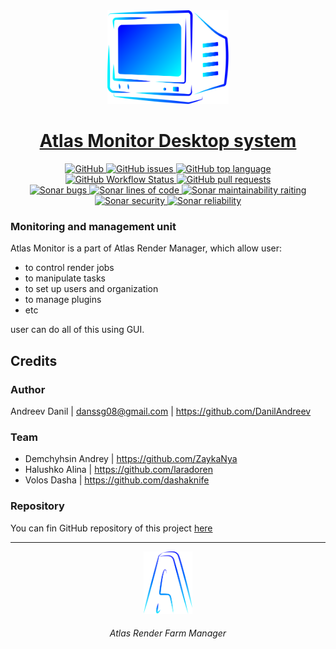 <a href="#">
    <div align="center">
        <img alt="Atlas monitor logo" height="150" src="https://github.com/AtlasRender/atlas-media/blob/main/logos/AtlasMonitorLogo.svg"/>
    </div>
    <div align="center">
        <h1>Atlas Monitor Desktop system</h1>
    </div>
    <div align="center">
        <img alt="GitHub" src="https://img.shields.io/github/license/AtlasRender/atlas-monitor-desktop"/>
        <img alt="GitHub issues" src="https://img.shields.io/github/issues-raw/AtlasRender/atlas-monitor-desktop">
        <img alt="GitHub top language" src="https://img.shields.io/github/languages/top/AtlasRender/atlas-monitor-desktop">
        <img alt="GitHub Workflow Status" src="https://img.shields.io/github/workflow/status/AtlasRender/atlas-monitor-desktop/pathfinder-monitor-run-tests">
        <img alt="GitHub pull requests" src="https://img.shields.io/github/issues-pr/AtlasRender/atlas-monitor-desktop">
    </div>
    <div align="center">
        <img alt="Sonar bugs" src="https://sonarcloud.io/api/project_badges/measure?project=AtlasRender_atlas-monitor-desktop&metric=bugs"/>
        <img alt="Sonar lines of code" src="https://sonarcloud.io/api/project_badges/measure?project=AtlasRender_atlas-monitor-desktop&metric=ncloc"/>
        <img alt="Sonar maintainability raiting" src="https://sonarcloud.io/api/project_badges/measure?project=AtlasRender_atlas-monitor-desktop&metric=sqale_rating"/>
        <img alt="Sonar security" src="https://sonarcloud.io/api/project_badges/measure?project=AtlasRender_atlas-monitor-desktop&metric=security_rating"/>
        <img alt="Sonar reliability" src="https://sonarcloud.io/api/project_badges/measure?project=AtlasRender_atlas-monitor-desktop&metric=reliability_rating"/>
    </div>   
</a>

### Monitoring and management unit
Atlas Monitor is a part of Atlas Render Manager, which allow user:
* to control render jobs
* to manipulate tasks
* to set up users and organization
* to manage plugins  
* etc  

user can do all of this using GUI.
## Credits
### Author
Andreev Danil | danssg08@gmail.com | https://github.com/DanilAndreev
### Team
* Demchyhsin Andrey | https://github.com/ZaykaNya
* Halushko Alina | https://github.com/laradoren
* Volos Dasha | https://github.com/dashaknife
### Repository
You can fin GitHub repository of this project [here](https://github.com/AtlasRender/atlas-monitor-desktop)

<a>
    <hr/>
    <div align="center">
        <img alt="Atlas Render logo" src="https://github.com/AtlasRender/atlas-media/blob/main/logos/AtlasRenderLogo.svg" height="100" /> 
    </div>
    <div align="center">
        <h6>
            Atlas Render Farm Manager
        </h6>
    </div>
</a>
